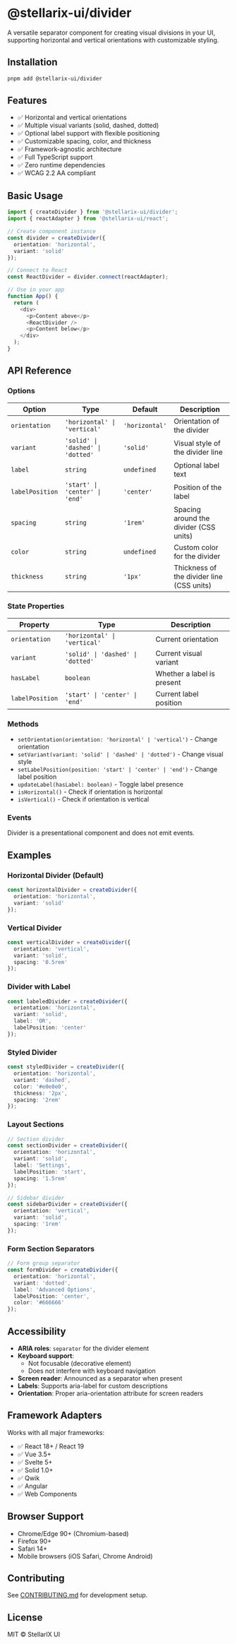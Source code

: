 # @stellarix-ui/divider

A versatile separator component for creating visual divisions in your UI, supporting horizontal and vertical orientations with customizable styling.

## Installation

```bash
pnpm add @stellarix-ui/divider
```

## Features

- ✅ Horizontal and vertical orientations
- ✅ Multiple visual variants (solid, dashed, dotted)
- ✅ Optional label support with flexible positioning
- ✅ Customizable spacing, color, and thickness
- ✅ Framework-agnostic architecture
- ✅ Full TypeScript support
- ✅ Zero runtime dependencies
- ✅ WCAG 2.2 AA compliant

## Basic Usage

```typescript
import { createDivider } from '@stellarix-ui/divider';
import { reactAdapter } from '@stellarix-ui/react';

// Create component instance
const divider = createDivider({
  orientation: 'horizontal',
  variant: 'solid'
});

// Connect to React
const ReactDivider = divider.connect(reactAdapter);

// Use in your app
function App() {
  return (
    <div>
      <p>Content above</p>
      <ReactDivider />
      <p>Content below</p>
    </div>
  );
}
```

## API Reference

### Options

| Option | Type | Default | Description |
|--------|------|---------|-------------|
| `orientation` | `'horizontal' \| 'vertical'` | `'horizontal'` | Orientation of the divider |
| `variant` | `'solid' \| 'dashed' \| 'dotted'` | `'solid'` | Visual style of the divider line |
| `label` | `string` | `undefined` | Optional label text |
| `labelPosition` | `'start' \| 'center' \| 'end'` | `'center'` | Position of the label |
| `spacing` | `string` | `'1rem'` | Spacing around the divider (CSS units) |
| `color` | `string` | `undefined` | Custom color for the divider |
| `thickness` | `string` | `'1px'` | Thickness of the divider line (CSS units) |

### State Properties

| Property | Type | Description |
|----------|------|-------------|
| `orientation` | `'horizontal' \| 'vertical'` | Current orientation |
| `variant` | `'solid' \| 'dashed' \| 'dotted'` | Current visual variant |
| `hasLabel` | `boolean` | Whether a label is present |
| `labelPosition` | `'start' \| 'center' \| 'end'` | Current label position |

### Methods

- `setOrientation(orientation: 'horizontal' | 'vertical')` - Change orientation
- `setVariant(variant: 'solid' | 'dashed' | 'dotted')` - Change visual style
- `setLabelPosition(position: 'start' | 'center' | 'end')` - Change label position
- `updateLabel(hasLabel: boolean)` - Toggle label presence
- `isHorizontal()` - Check if orientation is horizontal
- `isVertical()` - Check if orientation is vertical

### Events

Divider is a presentational component and does not emit events.

## Examples

### Horizontal Divider (Default)

```typescript
const horizontalDivider = createDivider({
  orientation: 'horizontal',
  variant: 'solid'
});
```

### Vertical Divider

```typescript
const verticalDivider = createDivider({
  orientation: 'vertical',
  variant: 'solid',
  spacing: '0.5rem'
});
```

### Divider with Label

```typescript
const labeledDivider = createDivider({
  orientation: 'horizontal',
  variant: 'solid',
  label: 'OR',
  labelPosition: 'center'
});
```

### Styled Divider

```typescript
const styledDivider = createDivider({
  orientation: 'horizontal',
  variant: 'dashed',
  color: '#e0e0e0',
  thickness: '2px',
  spacing: '2rem'
});
```

### Layout Sections

```typescript
// Section divider
const sectionDivider = createDivider({
  orientation: 'horizontal',
  variant: 'solid',
  label: 'Settings',
  labelPosition: 'start',
  spacing: '1.5rem'
});

// Sidebar divider
const sidebarDivider = createDivider({
  orientation: 'vertical',
  variant: 'solid',
  spacing: '1rem'
});
```

### Form Section Separators

```typescript
// Form group separator
const formDivider = createDivider({
  orientation: 'horizontal',
  variant: 'dotted',
  label: 'Advanced Options',
  labelPosition: 'center',
  color: '#666666'
});
```

## Accessibility

- **ARIA roles**: `separator` for the divider element
- **Keyboard support**: 
  - Not focusable (decorative element)
  - Does not interfere with keyboard navigation
- **Screen reader**: Announced as a separator when present
- **Labels**: Supports aria-label for custom descriptions
- **Orientation**: Proper aria-orientation attribute for screen readers

## Framework Adapters

Works with all major frameworks:

- ✅ React 18+ / React 19
- ✅ Vue 3.5+
- ✅ Svelte 5+
- ✅ Solid 1.0+
- ✅ Qwik
- ✅ Angular
- ✅ Web Components

## Browser Support

- Chrome/Edge 90+ (Chromium-based)
- Firefox 90+
- Safari 14+
- Mobile browsers (iOS Safari, Chrome Android)

## Contributing

See [CONTRIBUTING.md](../../../CONTRIBUTING.md) for development setup.

## License

MIT © StellarIX UI